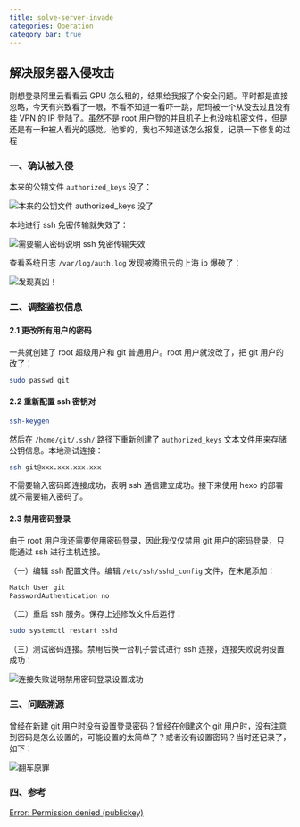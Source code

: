 ```yaml
---
title: solve-server-invade
categories: Operation
category_bar: true
---
```


## 解决服务器入侵攻击

刚想登录阿里云看看云 GPU 怎么租的，结果给我报了个安全问题。平时都是直接忽略，今天有兴致看了一眼，不看不知道一看吓一跳，尼玛被一个从没去过且没有挂 VPN 的 IP 登陆了。虽然不是 root 用户登的并且机子上也没啥机密文件，但是还是有一种被人看光的感觉。他爹的，我也不知道该怎么报复，记录一下修复的过程

### 一、确认被入侵

本来的公钥文件 `authorized_keys` 没了：

![本来的公钥文件 authorized_keys 没了](https://dwj-oss.oss-cn-nanjing.aliyuncs.com/images/202406152117426.png)

本地进行 ssh 免密传输就失效了：

![需要输入密码说明 ssh 免密传输失效](https://dwj-oss.oss-cn-nanjing.aliyuncs.com/images/202406152121682.png)

查看系统日志 `/var/log/auth.log` 发现被腾讯云的上海 ip 爆破了：

![发现真凶！](https://dwj-oss.oss-cn-nanjing.aliyuncs.com/images/202406152121637.png)

### 二、调整鉴权信息

#### 2.1 更改所有用户的密码

一共就创建了 root 超级用户和 git 普通用户。root 用户就没改了，把 git 用户的改了：

```bash
sudo passwd git
```

#### 2.2 重新配置 ssh 密钥对

```bash
ssh-keygen
```

然后在 `/home/git/.ssh/` 路径下重新创建了 `authorized_keys` 文本文件用来存储公钥信息。本地测试连接：

```bash
ssh git@xxx.xxx.xxx.xxx
```

不需要输入密码即连接成功，表明 ssh 通信建立成功。接下来使用 hexo 的部署就不需要输入密码了。

#### 2.3 禁用密码登录

由于 root 用户我还需要使用密码登录，因此我仅仅禁用 git 用户的密码登录，只能通过 ssh 进行主机连接。

（一）编辑 ssh 配置文件。编辑 `/etc/ssh/sshd_config` 文件，在末尾添加：

```makefile
Match User git
PasswordAuthentication no
```

（二）重启 ssh 服务。保存上述修改文件后运行：

```bash
sudo systemctl restart sshd
```

（三）测试密码连接。禁用后换一台机子尝试进行 ssh 连接，连接失败说明设置成功：

![连接失败说明禁用密码登录设置成功](https://dwj-oss.oss-cn-nanjing.aliyuncs.com/images/202406152152670.png)

### 三、问题溯源

曾经在新建 git 用户时没有设置登录密码？曾经在创建这个 git 用户时，没有注意到密码是怎么设置的，可能设置的太简单了？或者没有设置密码？当时还记录了，如下：

![翻车原罪](https://dwj-oss.oss-cn-nanjing.aliyuncs.com/images/202406152158086.png)

### 四、参考

[Error: Permission denied (publickey)](https://docs.github.com/en/authentication/troubleshooting-ssh/error-permission-denied-publickey?platform=linux)
